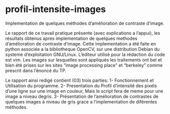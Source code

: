 # profil-intensite-images
Implementation de quelques méthodes d’amélioration de contraste d’image.

Le rapport de ce travail pratique présente (avec explications a l’appui), les
résultats obtenus apres implementation de quelques methodes d’amélioration de
contraste d’image.
Cette implementation a été faite en python associée a la bibliotheque OpenCV, sur une
distribution Debian du systeme d’exploitation GNU/Linux. L’éditeur utilisé pour la
rédaction du code est vim.
Les images sur lesquelles sont appliqués les traitements ont bel et bien été prises sur les
sites “image processing place” et “berkeley” comme prescrit dans l’énoncé du TP.

Le rapport ainsi redigé contient (03) trois parties:
1- Fonctionnement et Utilisation du programme.
2- Presentation du Profil d’intensité des pixels d’une ligne sur une image en couleur, Mais le script fera de meme pour une image a niveau degris.
3- Présentation de l’amélioration de contrastes de quelques images à niveau de gris grace a
l’implementation de diférentes méthodes.
